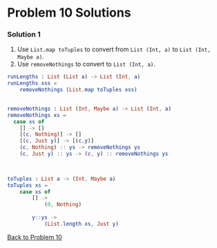 # Problem 10 Solutions

### Solution 1
1. Use ```List.map toTuples``` to convert from ```List (Int, a)``` to ```List (Int, Maybe a)```. 
2. Use ```removeNothings``` to convert to ```List (Int, a)```. 


```elm
runLengths : List (List a) -> List (Int, a)
runLengths xss =
    removeNothings (List.map toTuples xss)
    

removeNothings : List (Int, Maybe a) -> List (Int, a) 
removeNothings xs = 
  case xs of 
    [] -> []
    [(c, Nothing)] -> []
    [(c, Just y)] -> [(c,y)]
    (c, Nothing) :: ys -> removeNothings ys
    (c, Just y) :: ys -> (c, y) :: removeNothings ys
  


toTuples : List a -> (Int, Maybe a)
toTuples xs =
    case xs of
        [] -> 
            (0, Nothing)
        
        y::ys -> 
            (List.length xs, Just y)
```

[Back to Problem 10](problem_10.md)
